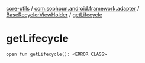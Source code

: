 [core-utils](../../index.md) / [com.sophoun.android.framework.adapter](../index.md) / [BaseRecyclerViewHolder](index.md) / [getLifecycle](./get-lifecycle.md)

# getLifecycle

`open fun getLifecycle(): <ERROR CLASS>`